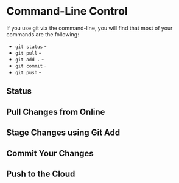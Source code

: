 # Command-Line Control

If you use git via the command-line, you will find that most of your commands are the following:

- `git status` - 
- `git pull` - 
- `git add .` - 
- `git commit` - 
- `git push` - 

## Status



## Pull Changes from Online



## Stage Changes using Git Add



## Commit Your Changes



## Push to the Cloud

